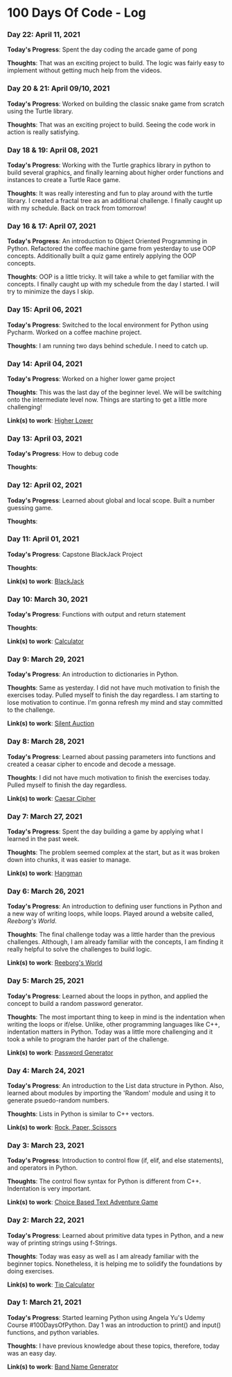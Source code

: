 # 100 Days Of Code - Log

### Day 22: April 11, 2021

**Today's Progress**: Spent the day coding the arcade game of pong

**Thoughts**: That was an exciting project to build. The logic was fairly easy to implement without getting much help from the videos.

### Day 20 & 21: April 09/10, 2021

**Today's Progress**: Worked on building the classic snake game from scratch using the Turtle library.

**Thoughts**: That was an exciting project to build. Seeing the code work in action is really satisfying.

### Day 18 & 19: April 08, 2021

**Today's Progress**: Working with the Turtle graphics library in python to build several graphics, and finally learning about higher order functions and instances to create a Turtle Race game.

**Thoughts**: It was really interesting and fun to play around with the turtle library. I created a fractal tree as an additional challenge. I finally caught up with my schedule. Back on track from tomorrow!

### Day 16 & 17: April 07, 2021

**Today's Progress**: An introduction to Object Oriented Programming in Python. Refactored the coffee machine game from yesterday to use OOP concepts. Additionally built a quiz game entirely applying the OOP concepts.

**Thoughts**: OOP is a little tricky. It will take a while to get familiar with the concepts. I finally caught up with my schedule from the day I started. I will try to minimize the days I skip.

### Day 15: April 06, 2021

**Today's Progress**: Switched to the local environment for Python using Pycharm. Worked on a coffee machine project.

**Thoughts**: I am running two days behind schedule. I need to catch up.

### Day 14: April 04, 2021

**Today's Progress**: Worked on a higher lower game project

**Thoughts**: This was the last day of the beginner level. We will be switching onto the intermediate level now. Things are starting to get a little more challenging!

**Link(s) to work**: [Higher Lower](https://replit.com/@HarshitSainiii/higher-lower)

### Day 13: April 03, 2021

**Today's Progress**: How to debug code

**Thoughts**:

### Day 12: April 02, 2021

**Today's Progress**: Learned about global and local scope. Built a number guessing game.

**Thoughts**:

### Day 11: April 01, 2021

**Today's Progress**: Capstone BlackJack Project

**Thoughts**:

**Link(s) to work**: [BlackJack](https://replit.com/@HarshitSainiii/blackjack-start)

### Day 10: March 30, 2021

**Today's Progress**: Functions with output and return statement

**Thoughts**:

**Link(s) to work**: [Calculator](https://replit.com/@HarshitSainiii/calculator-start)

### Day 9: March 29, 2021

**Today's Progress**: An introduction to dictionaries in Python.

**Thoughts**: Same as yesterday. I did not have much motivation to finish the exercises today. Pulled myself to finish the day regardless. I am starting to lose motivation to continue. I'm gonna refresh my mind and stay committed to the challenge.

**Link(s) to work**: [Silent Auction](https://replit.com/@HarshitSainiii/blind-auction)

### Day 8: March 28, 2021

**Today's Progress**: Learned about passing parameters into functions and created a ceasar cipher to encode and decode a message.

**Thoughts**: I did not have much motivation to finish the exercises today. Pulled myself to finish the day regardless.

**Link(s) to work**: [Caesar Cipher](https://replit.com/@HarshitSainiii/caesar-cipher)

### Day 7: March 27, 2021

**Today's Progress**: Spent the day building a game by applying what I learned in the past week.

**Thoughts**: The problem seemed complex at the start, but as it was broken down into chunks, it was easier to manage.

**Link(s) to work**: [Hangman](https://replit.com/@HarshitSainiii/Day-7-Hangman)

### Day 6: March 26, 2021

**Today's Progress**: An introduction to defining user functions in Python and a new way of writing loops, while loops. Played around a website called, _Reeborg's World_.

**Thoughts**: The final challenge today was a little harder than the previous challenges. Although, I am already familiar with the concepts, I am finding it really helpful to solve the challenges to build logic.

**Link(s) to work**: [Reeborg's World](https://reeborg.ca/reeborg.html?lang=en&mode=python&menu=worlds%2Fmenus%2Freeborg_intro_en.json&name=Maze&url=worlds%2Ftutorial_en%2Fmaze1.json)

### Day 5: March 25, 2021

**Today's Progress**: Learned about the loops in python, and applied the concept to build a random password generator.

**Thoughts**: The most important thing to keep in mind is the indentation when writing the loops or if/else. Unlike, other programming languages like C++, indentation matters in Python. Today was a little more challenging and it took a while to program the harder part of the challenge.

**Link(s) to work**: [Password Generator](https://replit.com/@HarshitSainiii/password-generator)

### Day 4: March 24, 2021

**Today's Progress**: An introduction to the List data structure in Python. Also, learned about modules by importing the 'Random' module and using it to generate psuedo-random numbers.

**Thoughts**: Lists in Python is similar to C++ vectors.

**Link(s) to work**: [Rock, Paper, Scissors](https://replit.com/@HarshitSainiii/rock-paper-scissors)

### Day 3: March 23, 2021

**Today's Progress**: Introduction to control flow (if, elif, and else statements), and operators in Python.

**Thoughts**: The control flow syntax for Python is different from C++. Indentation is very important.

**Link(s) to work**: [Choice Based Text Adventure Game](https://replit.com/@HarshitSainiii/treasure-island)

### Day 2: March 22, 2021

**Today's Progress**: Learned about primitive data types in Python, and a new way of printing strings using f-Strings.

**Thoughts**: Today was easy as well as I am already familiar with the beginner topics. Nonetheless, it is helping me to solidify the foundations by doing exercises.

**Link(s) to work**: [Tip Calculator](https://replit.com/@HarshitSainiii/tip-calculator)

### Day 1: March 21, 2021

**Today's Progress**: Started learning Python using Angela Yu's Udemy Course #100DaysOfPython. Day 1 was an introduction to print() and input() functions, and python variables.

**Thoughts**: I have previous knowledge about these topics, therefore, today was an easy day.

**Link(s) to work**: [Band Name Generator](https://replit.com/@HarshitSainiii/band-name-generator)

<!-- ### Day 0: February 30, 2016 (Example 1)
##### (delete me or comment me out)

**Today's Progress**: Fixed CSS, worked on canvas functionality for the app.

**Thoughts:** I really struggled with CSS, but, overall, I feel like I am slowly getting better at it. Canvas is still new for me, but I managed to figure out some basic functionality.

**Link to work:** [Calculator App](http://www.example.com)

### Day 0: February 30, 2016 (Example 2)
##### (delete me or comment me out)

**Today's Progress**: Fixed CSS, worked on canvas functionality for the app.

**Thoughts**: I really struggled with CSS, but, overall, I feel like I am slowly getting better at it. Canvas is still new for me, but I managed to figure out some basic functionality.

**Link(s) to work**: [Calculator App](http://www.example.com)


### Day 1: June 27, Monday

**Today's Progress**: I've gone through many exercises on FreeCodeCamp.

**Thoughts** I've recently started coding, and it's a great feeling when I finally solve an algorithm challenge after a lot of attempts and hours spent.

**Link(s) to work**

1. [Find the Longest Word in a String](https://www.freecodecamp.com/challenges/find-the-longest-word-in-a-string)
2. [Title Case a Sentence](https://www.freecodecamp.com/challenges/title-case-a-sentence)
-->

